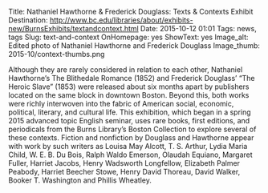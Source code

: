 Title: Nathaniel Hawthorne &amp;  Frederick Douglass: Texts &amp; Contexts Exhibit 
Destination: http://www.bc.edu/libraries/about/exhibits-new/BurnsExhibits/textandcontext.html
Date: 2015-10-12 01:01 
Tags: news, tags 
Slug: text-and-context
OnHomepage: yes
ShowText: yes
Image_alt: Edited photo of Nathaniel Hawthorne and Frederick Douglass 
Image_thumb: 2015-10/context-thumbs.png

Although they are rarely considered in relation to each other, Nathaniel Hawthorne’s The Blithedale Romance (1852) and Frederick Douglass’ “The Heroic Slave” (1853) were released about six months apart by publishers located on the same block in downtown Boston. Beyond this, both works were richly interwoven into the fabric of American social, economic, political, literary, and cultural life. This exhibition, which began in a spring 2015 advanced topic English seminar, uses rare books, first editions, and periodicals from the Burns Library’s Boston Collection to explore several of these contexts. Fiction and nonfiction by Douglass and Hawthorne appear with work by such writers as Louisa May Alcott, T. S. Arthur, Lydia Maria Child, W. E. B. Du Bois, Ralph Waldo Emerson, Olaudah Equiano, Margaret Fuller, Harriet Jacobs, Henry Wadsworth Longfellow, Elizabeth Palmer Peabody, Harriet Beecher Stowe, Henry David Thoreau, David Walker, Booker T. Washington and Phillis Wheatley.
